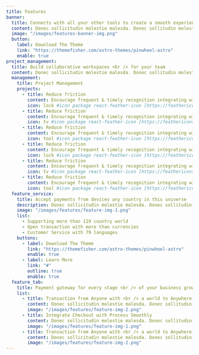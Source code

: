 ```yaml
---
title: Features
banner:
  title: Connects with all your other tools to create a smooth experience.
  content: Donec sollicitudin molestie malesda. Donec sollitudin molestie malesuada. Mauris pellentesque nec, egestas non nisi. Cras ultricies ligula sed magna dictum porta.
  image: "/images/features-banner-img.png"
  button:
    label: Download The Theme
    link: "https://themefisher.com/astro-themes/pinwheel-astro"
    enable: true
project_management:
  title: Build collaborative workspaces <br /> for your team
  content: Donec sollicitudin molestie malesda. Donec sollitudin molestie malesuada. <br /> Mauris pellentesque nec, egestas non nisi. Cras ultricies .
  management:
    title: Project Management
    projects:
      - title: Reduce friction
        content: Encourage frequent & timely recognition integrating with communication tools
        icon: lock #icon package react-feather-icon [https://feathericons.com/]
      - title: Reduce friction
        content: Encourage frequent & timely recognition integrating with communication tools
        icon: tv #icon package react-feather-icon [https://feathericons.com/]
      - title: Reduce friction
        content: Encourage frequent & timely recognition integrating with communication tools
        icon: tool #icon package react-feather-icon [https://feathericons.com/]
      - title: Reduce friction
        content: Encourage frequent & timely recognition integrating with communication tools
        icon: lock #icon package react-feather-icon [https://feathericons.com/]
      - title: Reduce friction
        content: Encourage frequent & timely recognition integrating with communication tools
        icon: tv #icon package react-feather-icon [https://feathericons.com/]
      - title: Reduce friction
        content: Encourage frequent & timely recognition integrating with communication tools
        icon: tool #icon package react-feather-icon [https://feathericons.com/]
  feature_service:
    title: Accept payments from devices any country in this universe
    description: Donec sollicitudin molestie malesda. Donec sollitudin molestie malesuada. Mauris pellentesque nec, egestas non nisi. Cras ultricies ligula sed
    image: "/images/features/feature-img-1.png"
    list:
      - Supporting more than 119 country world
      - Open transaction with more than currencies
      - Customer Service with 79 languages
    buttons:
      - label: Download The Theme
        link: "https://themefisher.com/astro-themes/pinwheel-astro"
        enable: true
      - label: Learn More
        link: "#"
        outline: true
        enable: true
  feature_tab:
    title: Payment gateway for every stage <br /> of your business growth
    list:
      - title: Transaction from Anyone with <br /> a world to Anywhere
        content: Donec sollicitudin molestie malesda. Donec sollitudin molestie malesuada. Mauris pellentesque nec, egestas non nisi. Cras ultricies ligula sed
        image: "/images/features/feature-img-2.png"
      - title: Integrate Checkout with Process Smoothly
        content: Donec sollicitudin molestie malesda. Donec sollitudin molestie malesuada. Mauris pellentesque nec, egestas non nisi. Cras ultricies ligula sed
        image: "/images/features/feature-img-1.png"
      - title: Transaction from Anyone with <br /> a world to Anywhere
        content: Donec sollicitudin molestie malesda. Donec sollitudin molestie malesuada. Mauris pellentesque nec, egestas non nisi. Cras ultricies ligula sed
        image: "/images/features/feature-img-2.png"
---
```

